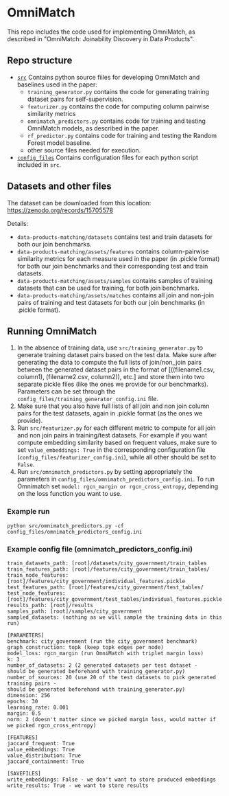 # ΟmniΜatch

This repo includes the code used for implementing OmniMatch, as described in "OmniMatch: Joinability Discovery in Data Products".

## Repo structure

* [`src`]() Contains python source fiiles for developing OmniMatch and baselines used in the paper:
	- `training_generator.py` contains the code for generating training dataset pairs for self-supervision.
	- `featurizer.py` contains the code for computing column pairwise similarity metrics
	- `omnimatch_predictors.py` contains code for training and testing OmniMatch models, as described in the paper.
	- `rf_predictor.py` contains code for training and testing the Random Forest model baseline.
	- other source files needed for execution.
* [`config_files`]() Contains configuration files for each python script included in `src`.

## Datasets and other files

The dataset can be downloaded from this location: https://zenodo.org/records/15705578

Details:

* `data-products-matching/datasets` contains test and train datasets for both our join benchmarks.
* `data-products-matching/assets/features` contains column-pairwise similarity metrics for each measure used in the paper (in .pickle format) for both our join benchmarks and their corresponding test and train datasets.
* `data-products-matching/assets/samples` contains samples of training datasets that can be used for training, for both join benchmarks.
* `data-products-matching/assets/matches` contains all join and non-join pairs of training and test datasets for both our join benchmarks (in .pickle format).

## Running OmniMatch

1. In the absence of training data, use `src/training_generator.py` to generate training dataset pairs based on the test data. Make sure after generating the data to compute the full lists of join/non_join pairs between the generated dataset pairs in the format of [((filename1.csv, column1), (filename2.csv, column2)), etc.] and store them into two separate pickle files (like the ones we provide for our benchmarks). Parameters can be set through the `config_files/training_generator_config.ini` file.
2. Make sure that you also have full lists of all join and non join column pairs for the test datasets, again in .pickle format (as the ones we provide).
3. Run `src/featurizer.py` for each different metric to compute for all join and non join pairs in training/test datasets. For example if you want compute embedding similarity based on frequent values, make sure to set `value_embeddings: True` in the corresponding configuration file (`config_files/featurizer_config.ini`), while all other should be set to `False`.
4. Run `src/omnimatch_predictors.py` by setting appropriately the parameters in `config_files/omnimatch_predictors_config.ini`. To run Omnimatch set `model: rgcn_margin or rgcn_cross_entropy`, depending on the loss function you want to use.

### Example run
```
python src/omnimatch_predictors.py -cf config_files/omnimatch_predictors_config.ini
```

### Example config file (omnimatch\_predictors\_config.ini)

```
train_datasets_path: [root]/datasets/city_government/train_tables
train_features_path: [root]/features/city_government/train_tables/
train_node_features: [root]/features/city_government/individual_features.pickle
test_features_path: [root]/features/city_government/test_tables/
test_node_features:  [root]/features/city_government/test_tables/individual_features.pickle
results_path: [root]/results
samples_path: [root]/samples/city_government
sampled_datasets: (nothing as we will sample the training data in this run)

[PARAMETERS]
benchmark: city_government (run the city_government benchmark)
graph_construction: topk (keep topk edges per node)
model_loss: rgcn_margin (run OmniMatch with triplet margin loss)
k: 3
number_of_datasets: 2 (2 generated datasets per test dataset - 
should be generated beforehand with training_generator.py)
number_of_sources: 20 (use 20 of the test datasets to pick generated training pairs - 
should be generated beforehand with training_generator.py)
dimension: 256
epochs: 30
learning_rate: 0.001
margin: 0.5
norm: 2 (doesn't matter since we picked margin loss, would matter if we picked rgcn_cross_entropy)

[FEATURES]
jaccard_frequent: True
value_embeddings: True
value_distribution: True
jaccard_containment: True

[SAVEFILES]
write_embeddings: False - we don't want to store produced embeddings
write_results: True - we want to store results
```

